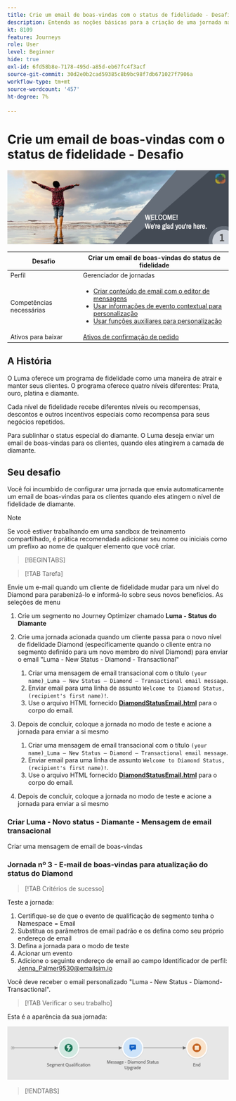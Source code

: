 ```yaml
---
title: Crie um email de boas-vindas com o status de fidelidade - Desafio
description: Entenda as noções básicas para a criação de uma jornada na tela de jornada.
kt: 8109
feature: Journeys
role: User
level: Beginner
hide: true
exl-id: 6fd58b8e-7178-495d-a85d-eb67fc4f3acf
source-git-commit: 30d2e0b2cad59385c8b9bc98f7db671027f7906a
workflow-type: tm+mt
source-wordcount: '457'
ht-degree: 7%

---
```


# Crie um email de boas-vindas com o status de fidelidade - Desafio

![Status de fidelidade do AJO e-mail de boas-vindas - Banner de desafios](/help/challenges/assets/email-assets/luma-transactional-onboarding-1.png)

| Desafio | Criar um email de boas-vindas do status de fidelidade |
|---|---|
| Perfil | Gerenciador de jornadas |
| Competências necessárias | <ul><li>[Criar conteúdo de email com o editor de mensagens](https://experienceleague.adobe.com/docs/journey-optimizer-learn/tutorials/create-messages/create-email-content-with-the-message-editor.html?lang=en)</li> <li>[Usar informações de evento contextual para personalização](https://experienceleague.adobe.com/docs/journey-optimizer-learn/tutorials/personalize-content/use-contextual-event-information-for-personalization.html?lang=en)</li><li>[Usar funções auxiliares para personalização](https://experienceleague.adobe.com/docs/journey-optimizer-learn/tutorials/personalize-content/use-helper-functions-for-personalization.html?lang=en)</li></ul> |
| Ativos para baixar | [Ativos de confirmação de pedido](/help/challenges/assets/email-assets/order-confirmation-assets.zip) |

## A História

O Luma oferece um programa de fidelidade como uma maneira de atrair e manter seus clientes. O programa oferece quatro níveis diferentes: Prata, ouro, platina e diamante.

Cada nível de fidelidade recebe diferentes níveis ou recompensas, descontos e outros incentivos especiais como recompensa para seus negócios repetidos.

Para sublinhar o status especial do diamante. O Luma deseja enviar um email de boas-vindas para os clientes, quando eles atingirem a camada de diamante.

## Seu desafio

Você foi incumbido de configurar uma jornada que envia automaticamente um email de boas-vindas para os clientes quando eles atingem o nível de fidelidade de diamante.

>[!NOTE]
> Se você estiver trabalhando em uma sandbox de treinamento compartilhado, é prática recomendada adicionar seu nome ou iniciais como um prefixo ao nome de qualquer elemento que você criar.

>[!BEGINTABS]

>[!TAB Tarefa]

Envie um e-mail quando um cliente de fidelidade mudar para um nível do Diamond para parabenizá-lo e informá-lo sobre seus novos benefícios. As seleções de menu

1. Crie um segmento no Journey Optimizer chamado **Luma - Status do Diamante**
2. Crie uma jornada acionada quando um cliente passa para o novo nível de fidelidade Diamond (especificamente quando o cliente entra no segmento definido para um novo membro do nível Diamond) para enviar o email &quot;Luma - New Status - Diamond - Transactional&quot;
   1. Criar uma mensagem de email transacional com o título `(your name)_Luma – New Status – Diamond – Transactional email message`.
   2. Enviar email para uma linha de assunto `Welcome to Diamond Status, (recipient's first name)!`.
   3. Use o arquivo HTML fornecido **[DiamondStatusEmail.html](/help/challenges/assets/email-assets/DiamondStatusEmail.html)** para o corpo do email.
3. Depois de concluir, coloque a jornada no modo de teste e acione a jornada para enviar a si mesmo  

   1. Criar uma mensagem de email transacional com o título `(your name)_Luma – New Status – Diamond – Transactional email message`.
   1. Enviar email para uma linha de assunto `Welcome to Diamond Status, (recipient's first name)!`.
   1. Use o arquivo HTML fornecido **[DiamondStatusEmail.html](/help/challenges/assets/email-assets/DiamondStatusEmail.html)** para o corpo do email.

1. Depois de concluir, coloque a jornada no modo de teste e acione a jornada para enviar a si mesmo  

### Criar Luma - Novo status - Diamante - Mensagem de email transacional

Criar uma mensagem de email de boas-vindas

### **Jornada nº 3 - E-mail de boas-vindas para atualização do status do Diamond**


>[!TAB Critérios de sucesso]

Teste a jornada:

1. Certifique-se de que o evento de qualificação de segmento tenha o Namespace = Email
1. Substitua os parâmetros de email padrão e os defina como seu próprio endereço de email
1. Defina a jornada para o modo de teste
1. Acionar um evento
1. Adicione o seguinte endereço de email ao campo Identificador de perfil: Jenna_Palmer9530@emailsim.io

Você deve receber o email personalizado &quot;Luma - New Status - Diamond-Transactional&quot;.

>[!TAB Verificar o seu trabalho]

Esta é a aparência da sua jornada:

![Status do Diamond-upgrade-jornada](/help/challenges/assets/journey-luma-diamond-status-upgrade.png)

>[!ENDTABS]
